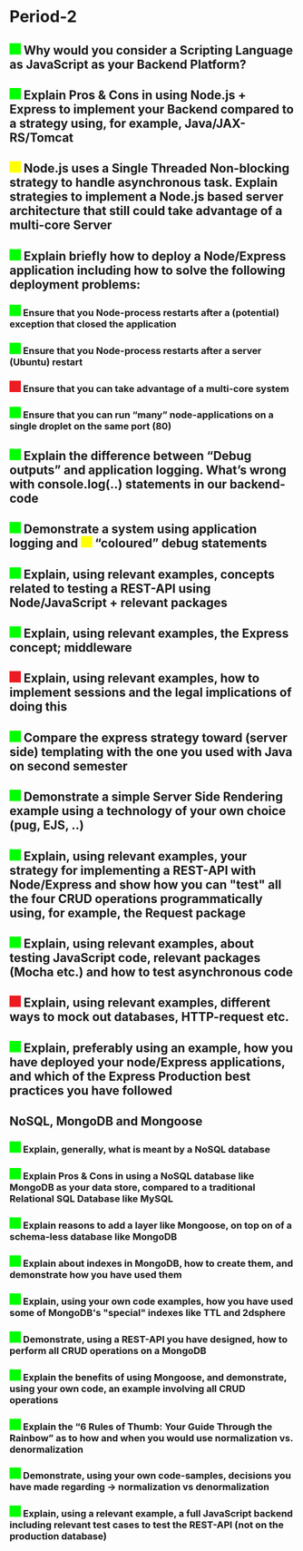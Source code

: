 # Period-2

## ![Green](green.png) Why would you consider a Scripting Language as JavaScript as your Backend Platform?

## ![Green](green.png) Explain Pros & Cons in using Node.js + Express to implement your Backend compared to a strategy using, for example, Java/JAX-RS/Tomcat

## ![Yellow](yellow.png) Node.js uses a Single Threaded Non-blocking strategy to handle asynchronous task. Explain strategies to implement a Node.js based server architecture that still could take advantage of a multi-core Server

## ![Green](green.png) Explain briefly how to deploy a Node/Express application including how to solve the following deployment problems:

### ![Green](green.png) Ensure that you Node-process restarts after a (potential) exception that closed the application

### ![Green](green.png) Ensure that you Node-process restarts after a server (Ubuntu) restart

### ![Red](red.png) Ensure that you can take advantage of a multi-core system

### ![Green](green.png) Ensure that you can run “many” node-applications on a single droplet on the same port (80)

## ![Green](green.png) Explain the difference between “Debug outputs” and application logging. What’s wrong with console.log(..) statements in our backend-code

## ![Green](green.png)  Demonstrate a system using application logging and ![Yellow](yellow.png) “coloured” debug statements

## ![Green](green.png) Explain, using relevant examples, concepts related to testing a REST-API using Node/JavaScript + relevant packages

## ![Green](green.png) Explain, using relevant examples, the Express concept; middleware

## ![Red](red.png) Explain, using relevant examples, how to implement sessions and the legal implications of doing this

## ![Green](green.png) Compare the express strategy toward (server side) templating with the one you used with Java on second semester

## ![Green](green.png) Demonstrate a simple Server Side Rendering example using a technology of your own choice (pug, EJS, ..)

## ![Green](green.png) Explain, using relevant examples, your strategy for implementing a REST-API with Node/Express and show how you can "test" all the four CRUD operations programmatically using, for example, the Request package

## ![Green](green.png) Explain, using relevant examples, about testing JavaScript code, relevant packages (Mocha etc.) and how to test asynchronous code

## ![Red](red.png) Explain, using relevant examples, different ways to mock out databases, HTTP-request etc.

## ![Green](green.png) Explain, preferably using an example, how you have deployed your node/Express applications, and which of the Express Production best practices you have followed

## NoSQL, MongoDB and Mongoose

### ![Green](green.png) Explain, generally, what is meant by a NoSQL database

### ![Green](green.png) Explain Pros & Cons in using a NoSQL database like MongoDB as your data store, compared to a traditional Relational SQL Database like MySQL

### ![Green](green.png) Explain reasons to add a layer like Mongoose, on top on of a schema-less database like MongoDB

### ![Green](green.png) Explain about indexes in MongoDB, how to create them, and demonstrate how you have used them

### ![Green](green.png) Explain, using your own code examples, how you have used some of MongoDB's "special" indexes like TTL and 2dsphere

### ![Green](green.png) Demonstrate, using a REST-API you have designed, how to perform all CRUD operations on a MongoDB

### ![Green](green.png) Explain the benefits of using Mongoose, and demonstrate, using your own code, an example involving all CRUD operations

### ![Green](green.png) Explain the “6 Rules of Thumb: Your Guide Through the Rainbow” as to how and when you would use normalization vs. denormalization

### ![Green](green.png) Demonstrate, using your own code-samples, decisions you have made regarding → normalization vs denormalization

### ![Green](green.png) Explain, using a relevant example, a full JavaScript backend including relevant test cases to test the REST-API (not on the production database)
